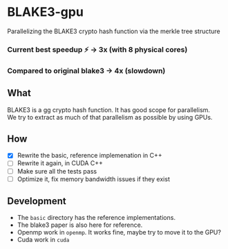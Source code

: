 # BLAKE3-gpu
Parallelizing the BLAKE3 crypto hash function via the merkle tree structure

### Current best speedup :zap: -> 3x (with 8 physical cores)
### Compared to original blake3 -> 4x (slowdown)

## What
BLAKE3 is a gg crypto hash function. It has good scope for parallelism.  
We try to extract as much of that parallelism as possible by using GPUs.

## How 
- [x] Rewrite the basic, reference implemenation in C++
- [ ] Rewrite it again, in CUDA C++
- [ ] Make sure all the tests pass
- [ ] Optimize it, fix memory bandwidth issues if they exist

## Development
- The `basic` directory has the reference implementations.
- The blake3 paper is also here for reference.  
- Openmp work in `openmp`. It works fine, maybe try to move it to the GPU?
- Cuda work in `cuda`